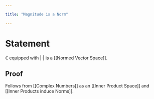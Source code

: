 ```yaml
---

title: "Magnitude is a Norm"

---
```

# Statement
$\mathbb{C}$ equipped with $|\cdot|$ is a [[Normed Vector Space]].

## Proof
Follows from [[Complex Numbers]] as an [[Inner Product Space]] and [[Inner Products induce Norms]]. 
